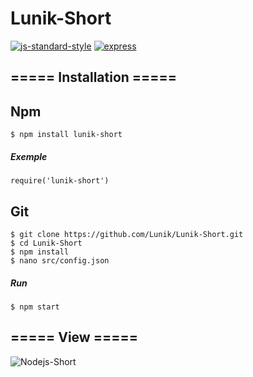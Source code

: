 # Lunik-Short
[![js-standard-style](https://img.shields.io/badge/code%20style-standard-brightgreen.svg?style=flat-square)](http://standardjs.com/) [![express](https://img.shields.io/badge/express-v4.13.3%20-green.svg?style=flat-square)](http://expressjs.com/)   

## ===== Installation =====

## Npm
    $ npm install lunik-short
##### Exemple
    require('lunik-short')

## Git
    $ git clone https://github.com/Lunik/Lunik-Short.git
    $ cd Lunik-Short
    $ npm install
    $ nano src/config.json
##### Run
    $ npm start

## ===== View =====
![Nodejs-Short](http://puu.sh/mKcXZ/6cc58d830f.png)
